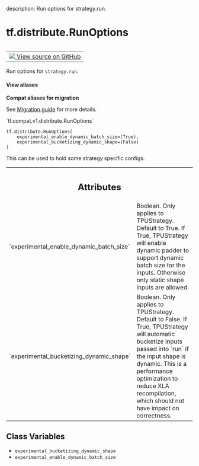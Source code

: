 description: Run options for strategy.run.

<div itemscope itemtype="http://developers.google.com/ReferenceObject">
<meta itemprop="name" content="tf.distribute.RunOptions" />
<meta itemprop="path" content="Stable" />
<meta itemprop="property" content="__new__"/>
<meta itemprop="property" content="experimental_bucketizing_dynamic_shape"/>
<meta itemprop="property" content="experimental_enable_dynamic_batch_size"/>
</div>

# tf.distribute.RunOptions

<!-- Insert buttons and diff -->

<table class="tfo-notebook-buttons tfo-api nocontent" align="left">
<td>
  <a target="_blank" href="https://github.com/tensorflow/tensorflow/blob/r2.2/tensorflow/python/distribute/distribute_lib.py#L483-L509">
    <img src="https://www.tensorflow.org/images/GitHub-Mark-32px.png" />
    View source on GitHub
  </a>
</td>
</table>



Run options for `strategy.run`.

<section class="expandable">
  <h4 class="showalways">View aliases</h4>
  <p>
<b>Compat aliases for migration</b>
<p>See
<a href="https://www.tensorflow.org/guide/migrate">Migration guide</a> for
more details.</p>
<p>`tf.compat.v1.distribute.RunOptions`</p>
</p>
</section>

<pre class="devsite-click-to-copy prettyprint lang-py tfo-signature-link">
<code>tf.distribute.RunOptions(
    experimental_enable_dynamic_batch_size=(True),
    experimental_bucketizing_dynamic_shape=(False)
)
</code></pre>



<!-- Placeholder for "Used in" -->

This can be used to hold some strategy specific configs.



<!-- Tabular view -->
 <table class="responsive fixed orange">
<colgroup><col width="214px"><col></colgroup>
<tr><th colspan="2"><h2 class="add-link">Attributes</h2></th></tr>

<tr>
<td>
`experimental_enable_dynamic_batch_size`
</td>
<td>
Boolean. Only applies to
TPUStrategy. Default to True. If True, TPUStrategy will enable dynamic
padder to support dynamic batch size for the inputs. Otherwise only static
shape inputs are allowed.
</td>
</tr><tr>
<td>
`experimental_bucketizing_dynamic_shape`
</td>
<td>
Boolean. Only applies to
TPUStrategy. Default to False. If True, TPUStrategy will automatic
bucketize inputs passed into `run` if the input shape is
dynamic. This is a performance optimization to reduce XLA recompilation,
which should not have impact on correctness.
</td>
</tr>
</table>



## Class Variables

* `experimental_bucketizing_dynamic_shape` <a id="experimental_bucketizing_dynamic_shape"></a>
* `experimental_enable_dynamic_batch_size` <a id="experimental_enable_dynamic_batch_size"></a>
